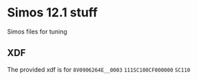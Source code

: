 # Simos 12.1 stuff
Simos files for tuning

## XDF
The provided xdf is for `8V0906264E__0003` `111SC100CF000000` `SC110` 
